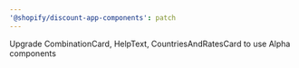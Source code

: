 ```yaml
---
'@shopify/discount-app-components': patch
---
```


Upgrade CombinationCard, HelpText, CountriesAndRatesCard to use Alpha components
